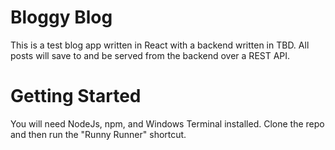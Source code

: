 # Bloggy Blog

This is a test blog app written in React with a backend written in TBD.
All posts will save to and be served from the backend over a REST API.


# Getting Started
You will need NodeJs, npm, and Windows Terminal installed.
Clone the repo and then run the "Runny Runner" shortcut.